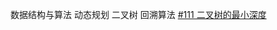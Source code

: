 数据结构与算法
动态规划
二叉树
回溯算法
<a href="https://leetcode-cn.com/problems/minimum-depth-of-binary-tree/" >#111 二叉树的最小深度</a>
